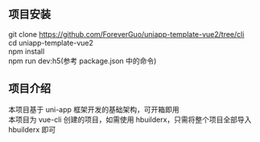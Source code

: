 ## 项目安装

git clone https://github.com/ForeverGuo/uniapp-template-vue2/tree/cli   
cd uniapp-template-vue2   
npm install   
npm run dev:h5(参考 package.json 中的命令)

## 项目介绍

本项目基于 uni-app 框架开发的基础架构，可开箱即用  
本项目为 vue-cli 创建的项目，如需使用 hbuilderx，只需将整个项目全部导入 hbuilderx 即可   

